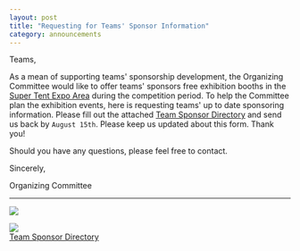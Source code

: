 ```yaml
---
layout: post
title: "Requesting for Teams' Sponsor Information"
category: announcements
---
```


Teams,

As a mean of supporting teams' sponsorship development, the Organizing Committee would like to offer teams' sponsors free exhibition booths in the [Super Tent Expo Area](#super-tent) during the competition period. To help the Committee plan the exhibition events, here is requesting teams' up to date sponsoring information. Please fill out the attached [Team Sponsor Directory](#file) and send us back by `August 15th`. Please keep us updated about this form. Thank you!

Should you have any questions, please feel free to contact.

Sincerely,

Organizing Committee

---

<a name="super-tent"></a>
<img class="img-width" src="{{ site.baseurl }}/assets/img/news/img_2.png">

<a name="file"></a>
<a class="file" href="{{ site.baseurl }}/assets/doc/Team_Sponsor_Directory.xlsx" target="_blank">
	<img src="{{ site.baseurl }}/assets/img/xlsx_64.png"><br>
	Team Sponsor Directory
</a>